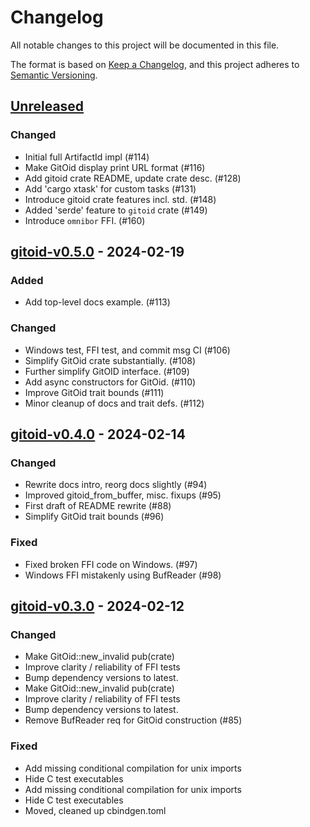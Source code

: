# Changelog

All notable changes to this project will be documented in this file.

The format is based on [Keep a Changelog](https://keepachangelog.com/en/1.0.0/),
and this project adheres to [Semantic Versioning](https://semver.org/spec/v2.0.0.html).

## [Unreleased]

### Changed

- Initial full ArtifactId impl (#114)
- Make GitOid display print URL format (#116)
- Add gitoid crate README, update crate desc. (#128)
- Add 'cargo xtask' for custom tasks (#131)
- Introduce gitoid crate features incl. std. (#148)
- Added 'serde' feature to `gitoid` crate (#149)
- Introduce `omnibor` FFI. (#160)

## [gitoid-v0.5.0] - 2024-02-19

### Added

- Add top-level docs example. (#113)

### Changed

- Windows test, FFI test, and commit msg CI (#106)
- Simplify GitOid crate substantially. (#108)
- Further simplify GitOID interface. (#109)
- Add async constructors for GitOid. (#110)
- Improve GitOid trait bounds (#111)
- Minor cleanup of docs and trait defs. (#112)

## [gitoid-v0.4.0] - 2024-02-14

### Changed

- Rewrite docs intro, reorg docs slightly (#94)
- Improved gitoid_from_buffer, misc. fixups (#95)
- First draft of README rewrite (#88)
- Simplify GitOid trait bounds (#96)

### Fixed

- Fixed broken FFI code on Windows. (#97)
- Windows FFI mistakenly using BufReader (#98)

## [gitoid-v0.3.0] - 2024-02-12

### Changed

- Make GitOid::new_invalid pub(crate)
- Improve clarity / reliability of FFI tests
- Bump dependency versions to latest.
- Make GitOid::new_invalid pub(crate)
- Improve clarity / reliability of FFI tests
- Bump dependency versions to latest.
- Remove BufReader req for GitOid construction (#85)

### Fixed

- Add missing conditional compilation for unix imports
- Hide C test executables
- Add missing conditional compilation for unix imports
- Hide C test executables
- Moved, cleaned up cbindgen.toml

[unreleased]: https://github.com/omnibor/omnibor-rs/compare/gitoid-v0.5.0..HEAD
[gitoid-v0.5.0]: https://github.com/omnibor/omnibor-rs/compare/gitoid-v0.4.0..gitoid-v0.5.0
[gitoid-v0.4.0]: https://github.com/omnibor/omnibor-rs/compare/gitoid-v0.3.0..gitoid-v0.4.0
[gitoid-v0.3.0]: https://github.com/omnibor/omnibor-rs/compare/v0.1.3..gitoid-v0.3.0

<!-- generated by git-cliff -->
